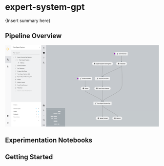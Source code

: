 # expert-system-gpt

{Insert summary here}

## Pipeline Overview 

![kedro_pipeline_train_flow](image/kedro_expert_system_gpt_train.png)


## Experimentation Notebooks

## Getting Started